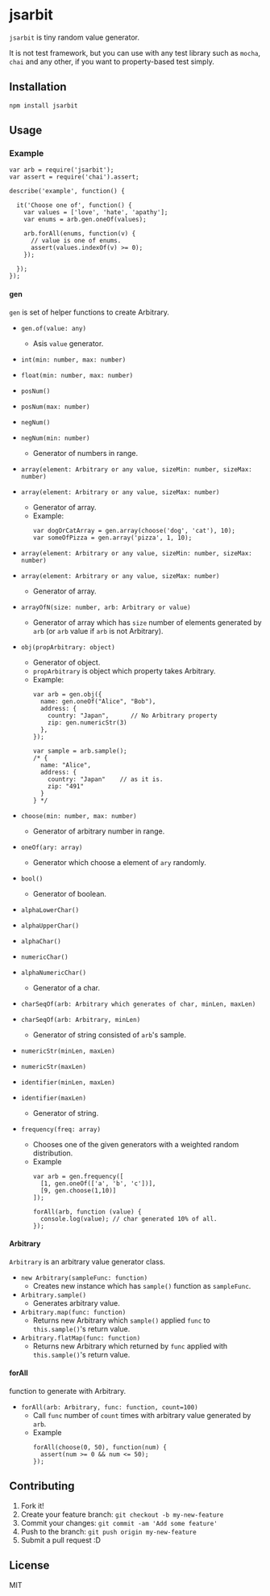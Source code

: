 # jsarbit
`jsarbit` is tiny random value generator.

It is not test framework, but you can use with any test library such as `mocha`, `chai` and any other, if you want to property-based test simply.

## Installation

```
npm install jsarbit
```

## Usage

### Example
```
var arb = require('jsarbit');
var assert = require('chai').assert;

describe('example', function() {

  it('Choose one of', function() {
    var values = ['love', 'hate', 'apathy'];
    var enums = arb.gen.oneOf(values);

    arb.forAll(enums, function(v) {
      // value is one of enums.
      assert(values.indexOf(v) >= 0);
    });

  });
});
```

#### gen
`gen` is set of helper functions to create Arbitrary.

* `gen.of(value: any)`
  - Asis `value` generator.


* `int(min: number, max: number)`
* `float(min: number, max: number)`
* `posNum()`
* `posNum(max: number)`
* `negNum()`
* `negNum(min: number)`
  - Generator of numbers in range.


* `array(element: Arbitrary or any value, sizeMin: number, sizeMax: number)`
* `array(element: Arbitrary or any value, sizeMax: number)`
  - Generator of array.
  - Example:
    ```
    var dogOrCatArray = gen.array(choose('dog', 'cat'), 10);
    var someOfPizza = gen.array('pizza', 1, 10);
    ```


* `array(element: Arbitrary or any value, sizeMin: number, sizeMax: number)`
* `array(element: Arbitrary or any value, sizeMax: number)`
  - Generator of array.


* `arrayOfN(size: number, arb: Arbitrary or value)`
  - Generator of array which has `size` number of elements generated by `arb` (or `arb` value if `arb` is not Arbitrary).


* `obj(propArbitrary: object)`
  - Generator of object.
  - `propArbitrary` is object which property takes Arbitrary.
  - Example:
    ```
    var arb = gen.obj({
      name: gen.oneOf("Alice", "Bob"),
      address: {
        country: "Japan",      // No Arbitrary property
        zip: gen.numericStr(3)
      },
    });

    var sample = arb.sample();
    /* {
      name: "Alice",
      address: {
        country: "Japan"    // as it is.
        zip: "491"
      }
    } */
    ```

* `choose(min: number, max: number)`
  - Generator of arbitrary number in range.


* `oneOf(ary: array)`
  - Generator which choose a element of `ary` randomly.


* `bool()`
  - Generator of boolean.


* `alphaLowerChar()`
* `alphaUpperChar()`
* `alphaChar()`
* `numericChar()`
* `alphaNumericChar()`
  - Generator of a char.


* `charSeqOf(arb: Arbitrary which generates of char, minLen, maxLen)`
* `charSeqOf(arb: Arbitrary, minLen)`
  - Generator of string consisted of `arb`'s sample.


* `numericStr(minLen, maxLen)`
* `numericStr(maxLen)`
* `identifier(minLen, maxLen)`
* `identifier(maxLen)`
  - Generator of string.


* `frequency(freq: array)`
  - Chooses one of the given generators with a weighted random distribution.
  - Example
    ```
    var arb = gen.frequency([
      [1, gen.oneOf(['a', 'b', 'c'])],
      [9, gen.choose(1,10)]
    ]);

    forAll(arb, function (value) {
      console.log(value); // char generated 10% of all.
    });
    ```

#### Arbitrary
`Arbitrary` is an arbitrary value generator class.

* `new Arbitrary(sampleFunc: function)`
  - Creates new instance which has `sample()` function as `sampleFunc`.
* `Arbitrary.sample()`
  - Generates arbitrary value.
* `Arbitrary.map(func: function)`
  - Returns new Arbitrary which `sample()` applied `func` to `this.sample()`'s return value.
* `Arbitrary.flatMap(func: function)`
  - Returns new Arbitrary which returned by `func` applied with `this.sample()`'s return value.


#### forAll
function to generate with Arbitrary.

* `forAll(arb: Arbitrary, func: function, count=100)`
  - Call `func` number of `count` times with arbitrary value generated by `arb`.
  - Example
    ```
    forAll(choose(0, 50), function(num) {
      assert(num >= 0 && num <= 50);
    });
    ```

## Contributing

1. Fork it!
2. Create your feature branch: `git checkout -b my-new-feature`
3. Commit your changes: `git commit -am 'Add some feature'`
4. Push to the branch: `git push origin my-new-feature`
5. Submit a pull request :D


## License

MIT
